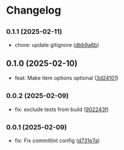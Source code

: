 # Changelog

## <small>0.1.1 (2025-02-11)</small>

* chore: update gitignore ([dbb9a6b](https://github.com/alexalexiuc/promise-cachex/commit/dbb9a6b))

## 0.1.0 (2025-02-10)

* feat: Make item options optional ([3d24101](https://github.com/alexalexiuc/promise-cachex/commit/3d24101))

## <small>0.0.2 (2025-02-09)</small>

* fix: exclude tests from build ([902243f](https://github.com/alexalexiuc/promise-cachex/commit/902243f))

## <small>0.0.1 (2025-02-09)</small>

* fix: Fix commitlint config ([d731e7a](https://github.com/alexalexiuc/typedoc-jsdoc-inherit/commit/d731e7a))
